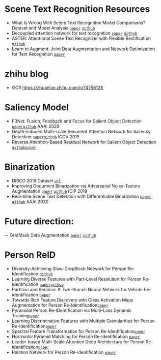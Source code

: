# Scene Text Recognition Resources
- What Is Wrong With Scene Text Recognition Model Comparisons? Dataset and Model Analysis [`paper`](https://arxiv.org/pdf/1904.01906.pdf) [`github`](https://github.com/clovaai/deep-text-recognition-benchmark)
- Decoupled attention network for text recognition [`paper`](https://arxiv.org/pdf/1912.10205.pdf) [`github`](https://github.com/Wang-Tianwei/Decoupled-attention-network)
- ASTER: Attentional Scene Text Recognizer with Flexible Rectification [`github`](https://github.com/bgshih/aster)
- Learn to Augment: Joint Data Augmentation and Network Optimization for Text Recognition [`paper`](https://arxiv.org/pdf/2003.06606.pdf)

# zhihu blog
-  OCR https://zhuanlan.zhihu.com/p/74756128

# Saliency Model
- F3Net: Fusion, Feedback and Focus for Salient Object Detection [`paper`](https://arxiv.org/pdf/1911.11445.pdf)[`github`](https://github.com/weijun88/F3Net) AAAI 2020
- Depth-induced Multi-scale Recurrent Attention Network for Saliency Detection [`paper`](http://openaccess.thecvf.com/content_ICCV_2019/papers/Piao_Depth-Induced_Multi-Scale_Recurrent_Attention_Network_for_Saliency_Detection_ICCV_2019_paper.pdf)[`github`](https://github.com/OIPLab-DUT/DMRA_RGBD-SOD) ICCV 2019
- Reverse Attention-Based Residual Network for Salient Object Detection [`github`](https://github.com/ShuhanChen/RAS_ECCV18)[`paper`](https://arxiv.org/pdf/1807.09940.pdf)

# Binarization
- DIBCO 2019 Dataset [`url`](https://vc.ee.duth.gr/dibco2019/benchmark/)
- Improving Document Binarization via Adversarial Noise-Texture Augmentation  [`paper`](https://arxiv.org/pdf/1810.11120v1.pdf) [`github`](https://github.com/ankanbhunia/AdverseBiNet) ICIP 2019
- Real-time Scene Text Detection with Differentiable Binarization [`paper`](https://arxiv.org/pdf/1911.08947.pdf) [`github`](https://github.com/MhLiao/DB) AAAI 2020




# Future direction:
--   GridMask Data Augmentation [`paper`](https://arxiv.org/pdf/2001.04086.pdf) [`github`](https://github.com/akuxcw/GridMask)


# Person ReID
- Diversity-Achieving Slow-DropBlock Network for Person Re-Identification [`github`](https://github.com/AI-NERC-NUPT/SDB)
- Learning Diverse Features with Part-Level Resolution for Person Re-Identification [`paper`](https://arxiv.org/pdf/2001.07442.pdf)[`github`](https://github.com/AI-NERC-NUPT/PLR-OSNet)
- Partition and Reunion: A Two-Branch Neural Network for Vehicle Re-identification [`paper`](http://openaccess.thecvf.com/content_CVPRW_2019/papers/AI%20City/Chen_Partition_and_Reunion_A_Two-Branch_Neural_Network_for_Vehicle_Re-identification_CVPRW_2019_paper.pdf)
- Towards Rich Feature Discovery with Class Activation Maps Augmentation for Person Re-Identification[`paper`](http://openaccess.thecvf.com/content_CVPR_2019/papers/Yang_Towards_Rich_Feature_Discovery_With_Class_Activation_Maps_Augmentation_for_CVPR_2019_paper.pdf)
- Pyramidal Person Re-IDentification via Multi-Loss Dynamic Training[`paper`](http://openaccess.thecvf.com/content_CVPR_2019/papers/Zheng_Pyramidal_Person_Re-IDentification_via_Multi-Loss_Dynamic_Training_CVPR_2019_paper.pdf)
- Learning Discriminative Features with Multiple Granularities for Person Re-Identification[`paper`](https://arxiv.org/pdf/1804.01438.pdf)
- Spectral Feature Transformation for Person Re-Identification[`paper`](http://openaccess.thecvf.com/content_ICCV_2019/papers/Luo_Spectral_Feature_Transformation_for_Person_Re-Identification_ICCV_2019_paper.pdf)
- Horizontal Pyramid Matching for Person Re-Identification [`paper`](https://arxiv.org/pdf/1804.05275.pdf)
- Leader-based Multi-Scale Attention Deep Architecture for Person Re-identification[`paper`](http://epubs.surrey.ac.uk/852875/1/final_version.pdf)
- Relation Network for Person Re-identification [`paper`](https://arxiv.org/pdf/1911.09318.pdf)
